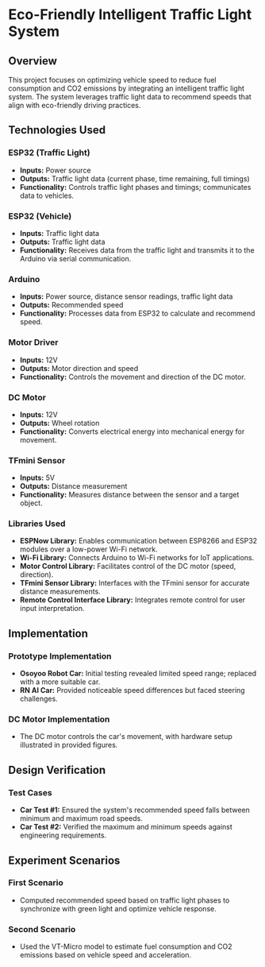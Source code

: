 # Eco-Friendly Intelligent Traffic Light System

## Overview

This project focuses on optimizing vehicle speed to reduce fuel consumption and CO2 emissions by integrating an intelligent traffic light system. The system leverages traffic light data to recommend speeds that align with eco-friendly driving practices.

## Technologies Used

### ESP32 (Traffic Light)
- **Inputs:** Power source
- **Outputs:** Traffic light data (current phase, time remaining, full timings)
- **Functionality:** Controls traffic light phases and timings; communicates data to vehicles.

### ESP32 (Vehicle)
- **Inputs:** Traffic light data
- **Outputs:** Traffic light data
- **Functionality:** Receives data from the traffic light and transmits it to the Arduino via serial communication.

### Arduino
- **Inputs:** Power source, distance sensor readings, traffic light data
- **Outputs:** Recommended speed
- **Functionality:** Processes data from ESP32 to calculate and recommend speed.

### Motor Driver
- **Inputs:** 12V
- **Outputs:** Motor direction and speed
- **Functionality:** Controls the movement and direction of the DC motor.

### DC Motor
- **Inputs:** 12V
- **Outputs:** Wheel rotation
- **Functionality:** Converts electrical energy into mechanical energy for movement.

### TFmini Sensor
- **Inputs:** 5V
- **Outputs:** Distance measurement
- **Functionality:** Measures distance between the sensor and a target object.

### Libraries Used
- **ESPNow Library:** Enables communication between ESP8266 and ESP32 modules over a low-power Wi-Fi network.
- **Wi-Fi Library:** Connects Arduino to Wi-Fi networks for IoT applications.
- **Motor Control Library:** Facilitates control of the DC motor (speed, direction).
- **TFmini Sensor Library:** Interfaces with the TFmini sensor for accurate distance measurements.
- **Remote Control Interface Library:** Integrates remote control for user input interpretation.

## Implementation

### Prototype Implementation
- **Osoyoo Robot Car:** Initial testing revealed limited speed range; replaced with a more suitable car.
- **RN AI Car:** Provided noticeable speed differences but faced steering challenges.

### DC Motor Implementation
- The DC motor controls the car's movement, with hardware setup illustrated in provided figures.

## Design Verification

### Test Cases
- **Car Test #1:** Ensured the system's recommended speed falls between minimum and maximum road speeds.
- **Car Test #2:** Verified the maximum and minimum speeds against engineering requirements.

## Experiment Scenarios

### First Scenario
- Computed recommended speed based on traffic light phases to synchronize with green light and optimize vehicle response.

### Second Scenario
- Used the VT-Micro model to estimate fuel consumption and CO2 emissions based on vehicle speed and acceleration.

